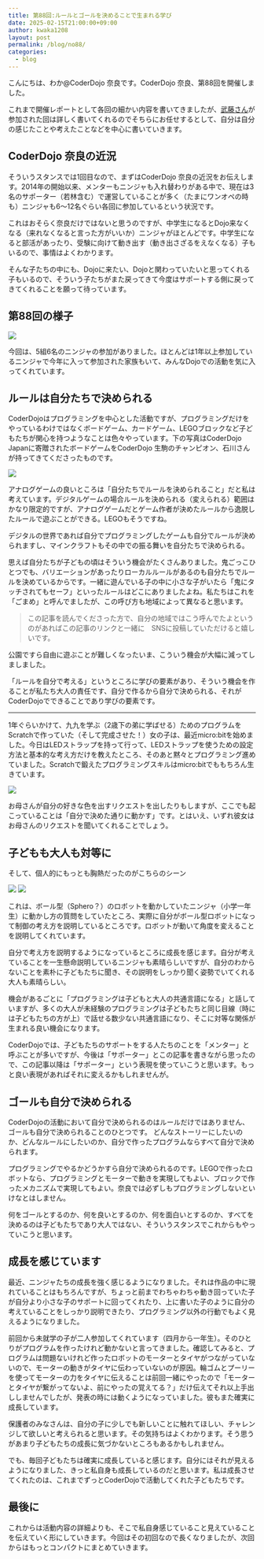 ```yaml
---
title: 第88回:ルールとゴールを決めることで生まれる学び
date: 2025-02-15T21:00:00+09:00
author: kwaka1208
layout: post
permalink: /blog/no88/
categories:
  - blog
---
```

こんにちは、わか@CoderDojo 奈良です。CoderDojo 奈良、第88回を開催しました。

これまで開催レポートとして各回の細かい内容を書いてきましたが、[武藤さん](https://x.com/610t)が参加された回は詳しく書いてくれるのでそちらにお任せするとして、自分は自分の感じたことや考えたことなどを中心に書いていきます。

## CoderDojo 奈良の近況
そういうスタンスでは1回目なので、まずはCoderDojo 奈良の近況をお伝えします。2014年の開始以来、メンターもニンジャも入れ替わりがある中で、現在は3名のサポーター（若林含む）で運営していることが多く（たまにワンオペの時も）ニンジャも6〜12名ぐらい各回に参加しているという状況です。

これはおそらく奈良だけではないと思うのですが、中学生になるとDojo来なくなる（来れなくなると言った方がいいか）ニンジャがほとんどです。中学生になると部活があったり、受験に向けて動き出す（動き出さざるをえなくなる）子もいるので、事情はよくわかります。

そんな子たちの中にも、Dojoに来たい、Dojoと関わっていたいと思ってくれる子もいるので、そういう子たちがまた戻ってきて今度はサポートする側に戻ってきてくれることを願って待っています。

## 第88回の様子

![](/assets/images/2025/02/01.jpg)

今回は、5組6名のニンジャの参加がありました。ほとんどは1年以上参加しているニンジャで今年に入って参加された家族もいて、みんなDojoでの活動を気に入ってくれています。

## ルールは自分たちで決められる
CoderDojoはプログラミングを中心とした活動ですが、プログラミングだけをやっているわけではなくボードゲーム、カードゲーム、LEGOブロックなど子どもたちが関心を持つようなことは色々やっています。下の写真はCoderDojo Japanに寄贈されたボードゲームをCoderDojo 生駒のチャンピオン、石川さんが持ってきてくださったものです。

![](/assets/images/2025/02/02.jpg)

アナログゲームの良いところは「自分たちでルールを決められること」だと私は考えています。デジタルゲームの場合ルールを決められる（変えられる）範囲はかなり限定的ですが、アナログゲームだとゲーム作者が決めたルールから逸脱したルールで遊ぶことができる。LEGOもそうですね。

デジタルの世界であれば自分でプログラミングしたゲームも自分でルールが決められますし、マインクラフトもその中での振る舞いを自分たちで決められる。

思えば自分たちが子どもの頃はそういう機会がたくさんありました。鬼ごっこひとつでも、バリエーションがあったりローカルルールがあるのも自分たちでルールを決めているからです。一緒に遊んでいる子の中に小さな子がいたら「鬼にタッチされてもセーフ」といったルールはどこにありましたよね。私たちはこれを「ごまめ」と呼んでましたが、この呼び方も地域によって異なると思います。

> この記事を読んでくださった方で、自分の地域ではこう呼んでたよというのがあればこの記事のリンクと一緒に　SNSに投稿していただけると嬉しいです。

公園ですら自由に遊ぶことが難しくなったいま、こういう機会が大幅に減ってしましました。

「ルールを自分で考える」というところに学びの要素があり、そういう機会を作ることが私たち大人の責任です、自分で作るから自分で決められる、それがCoderDojoでできることであり学びの要素です。

---
1年ぐらいかけて、九九を学ぶ（2歳下の弟に学ばせる）ためのプログラムをScratchで作っていた（そして完成させた！）女の子は、最近micro:bitを始めました。今日はLEDストラップを持って行って、LEDストラップを使うための設定方法と基本的な考え方だけを教えたところ、そのあと黙々とプログラミング進めていました。Scratchで鍛えたプログラミングスキルはmicro:bitでももちろん生きています。

![](/assets/images/2025/02/03.jpg)

お母さんが自分の好きな色を出すリクエストを出したりもしますが、ここでも起こっていることは「自分で決めた通りに動かす」です。とはいえ、いずれ彼女はお母さんのリクエストを聞いてくれることでしょう。

## 子どもも大人も対等に
そして、個人的にもっとも胸熱だったのがこちらのシーン

![](/assets/images/2025/02/04.jpg)
![](/assets/images/2025/02/05.jpg)

これは、ボール型（Sphero？）のロボットを動かしていたニンジャ（小学一年生）に動かし方の質問をしていたところ、実際に自分がボール型ロボットになって制御の考え方を説明しているところです。ロボットが動いて角度を変えることを説明してくれています。

自分で考え方を説明するようになっているところに成長を感じます。自分が考えていることを一生懸命説明しているニンジャも素晴らしいですが、自分のわからないことを素朴に子どもたちに聞き、その説明をしっかり聞く姿勢でいてくれる大人も素晴らしい。

機会があるごとに「プログラミングは子どもと大人の共通言語になる」と話していますが、多くの大人が未経験のプログラミングは子どもたちと同じ目線（時には子どもたちの方が上）で話せる数少ない共通言語になり、そこに対等な関係が生まれる良い機会になります。

CoderDojoでは、子どもたちのサポートをする人たちのことを「メンター」と呼ぶことが多いですが、今後は「サポーター」とこの記事を書きながら思ったので、この記事以降は「サポーター」という表現を使っていこうと思います。もっと良い表現があればそれに変えるかもしれませんが。

## ゴールも自分で決められる
CoderDojoの活動において自分で決められるのはルールだけではありません、ゴールも自分で決められることのひとつです。
どんなストーリーにしたいのか、どんなルールにしたいのか、自分で作ったプログラムならすべて自分で決められます。

プログラミングでやるかどうかすら自分で決められるのです。LEGOで作ったロボットなら、プログラミングとモーターで動きを実現してもよい、ブロックで作ったメカニズムで実現してもよい。奈良では必ずしもプログラミングしないといけなとはしません。

何をゴールとするのか、何を良いとするのか、何を面白いとするのか、すべてを決めるのは子どもたちであり大人ではない、そういうスタンスでこれからもやっていこうと思います。

## 成長を感じています
最近、ニンジャたちの成長を強く感じるようになりました。それは作品の中に現れていることはもちろんですが、ちょっと前までわちゃわちゃ動き回っていた子が自分より小さな子のサポートに回ってくれたり、上に書いた子のように自分の考えていることをしっかり説明できたり、プログラミング以外の行動でもよく見えるようになりました。

前回から未就学の子が二人参加してくれています（四月から一年生）。そのひとりがプログラムを作ったけれど動かないと言ってきました。確認してみると、プログラムは問題ないけれど作ったロボットのモーターとタイヤがつながっていないので、モーターの動きがタイヤに伝わっていないのが原因。輪ゴムとプーリーを使ってモーターの力をタイヤに伝えることは前回一緒にやったので「モーターとタイヤが繋がってないよ、前にやったの覚えてる？」だけ伝えてそれ以上手出ししませんでしたが、発表の時には動くようになっていました。彼もまた確実に成長しています。

保護者のみなさんは、自分の子に少しでも新しいことに触れてほしい、チャレンジして欲しいと考えられると思います。その気持ちはよくわかります。そう思うがあまり子どもたちの成長に気づかないところもあるかもしれません。

でも、毎回子どもたちは確実に成長していると感じます。自分にはそれが見えるようになりました、きっと私自身も成長しているのだと思います。私は成長させてくれたのは、これまでずっとCoderDojoで活動してくれた子どもたちです。

## 最後に
これからは活動内容の詳細よりも、そこで私自身感じていること見えていることを伝えていく形にしていきます。今回はその初回なので長くなりましたが、次回からはもっとコンパクトにまとめていきます。